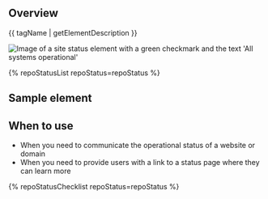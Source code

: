 ## Overview

{{ tagName | getElementDescription }}

<uxdot-example color-palette="darkest" width-adjustment="200px">
  <img src="{{ './site-status-sample.svg' | url }}" alt="Image of a site status element with a green checkmark and the text 'All systems operational'">
</uxdot-example>


{% repoStatusList repoStatus=repoStatus %}


## Sample element

<rh-site-status></rh-site-status>


## When to use

  - When you need to communicate the operational status of a website or domain
  - When you need to provide users with a link to a status page where they can learn more


{% repoStatusChecklist repoStatus=repoStatus %}
